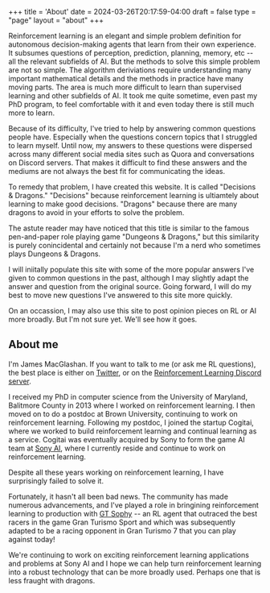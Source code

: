 +++
title = 'About'
date = 2024-03-26T20:17:59-04:00
draft = false
type = "page"
layout = "about"
+++

Reinforcement learning is an elegant and simple problem definition for autonomous decision-making agents that learn
from their own experience. It subsumes questions of perception, prediction, planning, memory, etc -- all the relevant
subfields of AI. But the methods to solve this simple problem are not so simple. The algorithm deriviations require understanding many important mathematical details and the methods in practice have many moving parts. The area is much more difficult to learn than supervised
learning and other subfields of AI. It took me quite sometime, even past my PhD program, to feel comfortable with it
and even today there is still much more to learn.

Because of its difficulty, I've tried to help by answering common questions people have. Especially when
the questions concern topics that I struggled to learn myself. 
Until now, my answers to these questions were dispersed across many different social media sites such as Quora and conversations on 
Discord servers. That makes it difficult to find these answers and the mediums are not always the best fit for communicating the ideas.

To remedy that problem, I have created this website. It is called "Decisions & Dragons." "Decisions" because reinforcement
learning is ultiamtely about learning to make good decisions. "Dragons" because there are many dragons to avoid 
in your efforts to solve the problem. 

The astute reader may have noticed that this title is similar to the famous
pen-and-paper role playing game "Dungeons & Dragons," but this similarity is purely conincidental and certainly not
because I'm a nerd who sometimes plays Dungeons & Dragons.

I will iniitally populate this site with some of the more popular
answers I've given to common questions in the past, although I may slightly adapt the answer and question from
the original source. Going forward, I will do my best to move new questions I've answered to this site more quickly.

On an occassion, I may also use this site to post opinion pieces on RL or AI more broadly. 
But I'm not sure yet. We'll see how it goes.

## About me
I'm James MacGlashan. If you want to talk to me (or ask me RL questions), the best place is either on [Twitter](https://twitter.com/jmac_ai), or 
on the [Reinforcement Learning Discord server](https://discord.gg/rn7J7W4F).

I received my PhD in computer science from the University of Maryland, Balitmore County in 2013 where I 
worked on reinforcement learning. I then moved on to do a postdoc at Brown University, continuing to work on reinforcement learning.
Following my postdoc, I joined the startup Cogitai, where we worked to build reinforcement learning and 
continual learning as a service. Cogitai was eventually acquired by Sony to form the game AI team at [Sony AI](https://ai.sony/), where I 
currently reside and continue to work on reinforcement learning.

Despite all these years working on reinforcement learning, I have surprisingly failed to solve it.

Fortunately, it hasn't all been bad news. The community has made numerous advancements,
and I've played a role in bringining reinforcement learning to production with 
[GT Sophy](https://www.gran-turismo.com/us/gran-turismo-sophy/) -- an RL agent that outraced the best racers in the game Gran Turismo Sport and which was subsequently adapted to be a racing opponent in Gran Turismo 7 that you can play against today!

We're continuing to work on exciting reinforcement learning applications and problems at Sony AI and I hope we can help
turn reinforcement learning into a robust technology that can be more broadly used. Perhaps one that is less
fraught with dragons.
